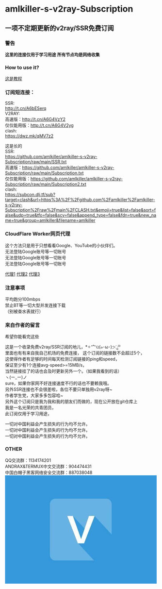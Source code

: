 # amlkiller-s-v2ray-Subscription
## 一项不定期更新的v2ray/SSR免费订阅
### 警告
**这里的连接仅用于学习用途**
**所有节点均是网络收集**
### How to use it?  
[这是教程](https://github.com/amlkiller/amlkiller-s-v2ray-Subscription/blob/main/HOW-TO-USE.md "这是教程")
### 订阅短连接：
SSR:  
http://t.cn/A6bESerq  
V2RAY:  
高速版：http://t.cn/A6G4VzY2  
仅仅能用版：http://t.cn/A6G4V2yg  
clash:  
https://dwz.mk/qMV7z2  
  
这是长的  
SSR:  
https://github.com/amlkiller/amlkiller-s-v2ray-Subscription/raw/main/SSR.txt  
高速版：https://github.com/amlkiller/amlkiller-s-v2ray-Subscription/raw/main/Subscription.txt  
仅仅能用版：https://github.com/amlkiller/amlkiller-s-v2ray-Subscription/raw/main/Subscription2.txt  
clash:  
https://subcon.dlj.tf/sub?target=clash&url=https%3A%2F%2Fgithub.com%2Famlkiller%2Famlkiller-s-v2ray-Subscription%2Fraw%2Fmain%2FCLASH.txt&emoji=true&list=false&sort=false&udp=true&tfo=false&scv=false&append_type=false&fdn=true&new_name=true&group=amlkiller&filename=amlkiller  

### CloudFlare Worker网页代理
这个方法只是用于只想看看Google、YouTube的小伙伴们。  
无法登陆Google账号等一切账号  
无法登陆Google账号等一切账号  
无法登陆Google账号等一切账号  

[代理1](https://www.5414.gq/ "代理1") [代理2](https://www.5414.cf/ "代理2") [代理3](https://www.5414.ga/ "代理3")

### 注意事项
平均跑分100mbps  
禁止BT等一切大型并发连接下载  
（别被查水表就行）  
### 来自作者的留言
希望你能看完这些  
  
这是一个收录免费v2ray/SSR订阅的地儿，*✧⁺˚⁺ପ(๑･ω･)੭ु⁾⁾  
里面也有有来自我自己机场的免费连接，
这个订阅的链接数不会超过5个，  
这使得作者有足够的时间每天检测订阅链接的ping和speed，  
保证至少有1个连接avg-speed>=15MB/s，  
当然链接挂了的话也会及时更新另外一个。（如果我看到的话）  
ヽ(ー_ー)ノ  
sure，如果你家网不好连接速度不行的话也不要赖我哦。  
另外SSR连接也不会很差啦，各位不要只单独用v2ray呀~  
作者学生党，大家多多包容哈~  
另外这个订阅只是我为我和我的朋友们而做的，现在公开放在git仓库上  
我是一名光荣的共青团员，  
此订阅仅用于学习用途，  
  
一切对中国利益会产生损失的行为均不允许。  
一切对中国利益会产生损失的行为均不允许。  
一切对中国利益会产生损失的行为均不允许。  
### OTHER
QQ交流群：1134174201  
ANDRAX&TERMUX中文交流群：904474431  
中国白帽子黑客网络安全交流群：887038048   
![VPN](https://github.com/amlkiller/amlkiller-s-v2ray-Subscription/blob/main/VPN.jpg "VPN")
